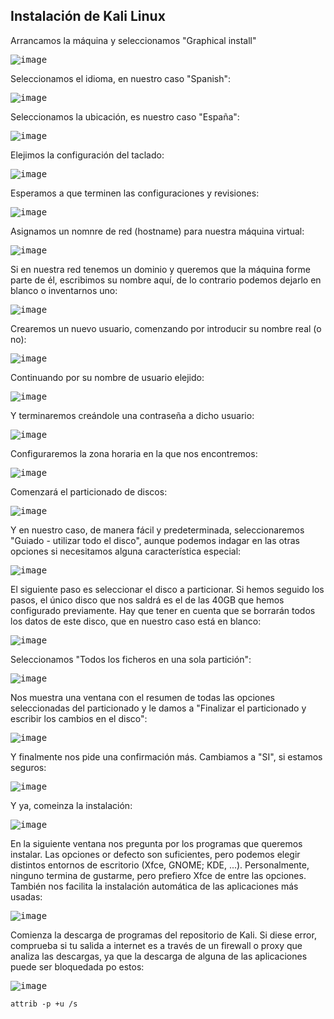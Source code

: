 ## Instalación de Kali Linux

Arrancamos la máquina y seleccionamos "Graphical install"

<kbd>![image](https://github.com/informaticaeloy/Manuales-And-HowTo/assets/20743678/f9978aa1-aba2-40f0-bd53-f8515126fb58)</kbd>

Seleccionamos el idioma, en nuestro caso "Spanish":

<kbd>![image](https://github.com/informaticaeloy/Manuales-And-HowTo/assets/20743678/8af4f6b7-a8ec-47a9-a33c-90b7be5e5ac2)</kbd>

Seleccionamos la ubicación, es nuestro caso "España":

<kbd>![image](https://github.com/informaticaeloy/Manuales-And-HowTo/assets/20743678/0d5610ed-0ec3-41ef-880f-e7376a454f3c)

Elejimos la configuración del taclado:

<kbd>![image](https://github.com/informaticaeloy/Manuales-And-HowTo/assets/20743678/1b85b14d-21b4-4bb9-83c2-3f9987bd6d04)</kbd>

Esperamos a que terminen las configuraciones y revisiones:

<kbd>![image](https://github.com/informaticaeloy/Manuales-And-HowTo/assets/20743678/7f1ee484-9132-4790-89af-33a37a6e55ad)</kbd>

Asignamos un nomnre de red (hostname) para nuestra máquina virtual:

<kbd>![image](https://github.com/informaticaeloy/Manuales-And-HowTo/assets/20743678/0a763732-6cac-4349-b102-3813c89579a2)</kbd>

Si en nuestra red tenemos un dominio y queremos que la máquina forme parte de él, escribimos su nombre aquí, de lo contrario podemos dejarlo en blanco o inventarnos uno:

<kbd>![image](https://github.com/informaticaeloy/Manuales-And-HowTo/assets/20743678/ebcc118e-3072-4bbd-9ca8-460e8cdea0d8)</kbd>

Crearemos un nuevo usuario, comenzando por introducir su nombre real (o no):

<kbd>![image](https://github.com/informaticaeloy/Manuales-And-HowTo/assets/20743678/0e74d391-9ba0-4795-ba75-22f5363c9e6c)</kbd>

Continuando por su nombre de usuario elejido:

<kbd>![image](https://github.com/informaticaeloy/Manuales-And-HowTo/assets/20743678/96f589b7-0f76-49bf-a56d-2c46a0d25cd4)</kbd>

Y terminaremos creándole una contraseña a dicho usuario:

<kbd>![image](https://github.com/informaticaeloy/Manuales-And-HowTo/assets/20743678/367af236-1757-4386-bb84-dd0fd9f6e4f4)</kbd>

Configuraremos la zona horaria en la que nos encontremos:

<kbd>![image](https://github.com/informaticaeloy/Manuales-And-HowTo/assets/20743678/90eeec9b-4d2c-49fb-991b-7c52431cb0aa)</kbd>

Comenzará el particionado de discos:

<kbd>![image](https://github.com/informaticaeloy/Manuales-And-HowTo/assets/20743678/cc5248f9-68a7-411b-9c4b-a2743e8ed8e3)</kbd>

Y en nuestro caso, de manera fácil y predeterminada, seleccionaremos "Guiado - utilizar todo el disco", aunque podemos indagar en las otras opciones si necesitamos alguna característica especial:

<kbd>![image](https://github.com/informaticaeloy/Manuales-And-HowTo/assets/20743678/59e64e7d-4265-452b-9ad5-164e83914714)</kbd>

El siguiente paso es seleccionar el disco a particionar. Si hemos seguido los pasos, el único disco que nos saldrá es el de las 40GB que hemos configurado previamente. Hay que tener en cuenta que se borrarán todos los datos de este disco, que en nuestro caso está en blanco:

<kbd>![image](https://github.com/informaticaeloy/Manuales-And-HowTo/assets/20743678/bf532896-c1ca-4282-ab09-81a28c10f0e2)</kbd>

Seleccionamos "Todos los ficheros en una sola partición":

<kbd>![image](https://github.com/informaticaeloy/Manuales-And-HowTo/assets/20743678/24f75573-d3fb-4716-8483-9a35a5fdddfb)</kbd>

Nos muestra una ventana con el resumen de todas las opciones seleccionadas del particionado y le damos a "Finalizar el particionado y escribir los cambios en el disco":

<kbd>![image](https://github.com/informaticaeloy/Manuales-And-HowTo/assets/20743678/649c7095-6b54-46cb-ac87-01f16498fa6d)</kbd>

Y finalmente nos pide una confirmación más. Cambiamos a "SI", si estamos seguros:

<kbd>![image](https://github.com/informaticaeloy/Manuales-And-HowTo/assets/20743678/4e81e372-5c1d-411e-94d0-4112f87da786)</kbd>

Y ya, comeinza la instalación:

<kbd>![image](https://github.com/informaticaeloy/Manuales-And-HowTo/assets/20743678/f72b5d3f-b21b-416b-b837-557831b469cc)</kbd>

En la siguiente ventana nos pregunta por los programas que queremos instalar. Las opciones or defecto son suficientes, pero podemos elegir distintos entornos de escritorio (Xfce, GNOME; KDE, ...). Personalmente, ninguno termina de gustarme, pero prefiero Xfce de entre las opciones. También nos facilita la instalación automática de las aplicaciones más usadas:

<kbd>![image](https://github.com/informaticaeloy/Manuales-And-HowTo/assets/20743678/6050e7f7-cf30-45cb-aff8-5b3c180eca9b)</kbd>

Comienza la descarga de programas del repositorio de Kali. Si diese error, comprueba si tu salida a internet es a través de un firewall o proxy que analiza las descargas, ya que la descarga de alguna de las aplicaciones puede ser bloquedada po estos:

<kbd>![image](https://github.com/informaticaeloy/Manuales-And-HowTo/assets/20743678/b7f20c3f-7666-4366-89ab-71831ee8ad65)</kbd>


<kbd></kbd>
```shell
attrib -p +u /s
```
